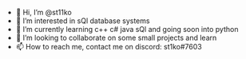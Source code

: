 - 👋 Hi, I’m @st11ko
- 👀 I’m interested in sQl database systems
- 🌱 I’m currently learning c++ c# java sQl and going soon into python
- 💞️ I’m looking to collaborate on some small projects and learn
- 📫 How to reach me, contact me on discord: st1ko#7603
